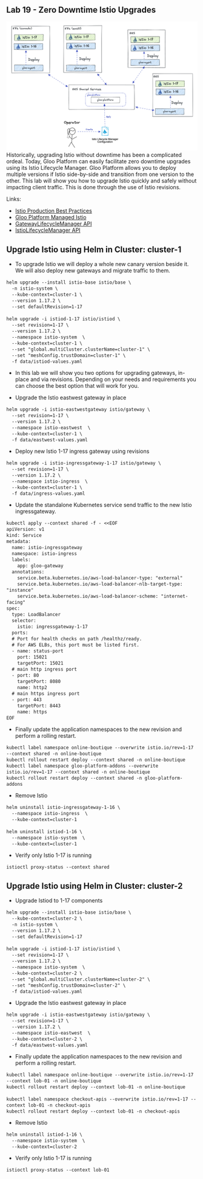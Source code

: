 ## Lab 19 - Zero Downtime Istio Upgrades <a name="lab-19---zero-downtime-istio-upgrades-"></a>


![Upgrade Istio](images/upgrade-istio.png)
Historically, upgrading Istio without downtime has been a complicated ordeal. Today, Gloo Platform can easily facilitate zero downtime upgrades using its Istio Lifecycle Manager. Gloo Platform allows you to deploy multiple versions if Istio side-by-side and transition from one version to the other. 
This lab will show you how to upgrade Istio quickly and safely without impacting client traffic. This is done through the use of Istio revisions. 

Links:
- [Istio Production Best Practices](https://docs.solo.io/gloo-mesh-enterprise/latest/setup/prod/manual/namespaces/)
- [Gloo Platform Managed Istio](https://docs.solo.io/gloo-mesh-enterprise/latest/setup/installation/istio/gm_managed_istio/)
- [GatewayLifecycleManager API](https://docs.solo.io/gloo-mesh-enterprise/latest/reference/api/gateway_lifecycle_manager/)
- [IstioLifecycleManager API](https://docs.solo.io/gloo-mesh-enterprise/latest/reference/api/istio_lifecycle_manager/)
## Upgrade Istio using Helm in Cluster: cluster-1

* To upgrade Istio we will deploy a whole new canary version beside it. We will also deploy new gateways and migrate traffic to them.

```shell
helm upgrade --install istio-base istio/base \
  -n istio-system \
  --kube-context=cluster-1 \
  --version 1.17.2 \
  --set defaultRevision=1-17

helm upgrade -i istiod-1-17 istio/istiod \
  --set revision=1-17 \
  --version 1.17.2 \
  --namespace istio-system  \
  --kube-context=cluster-1 \
  --set "global.multiCluster.clusterName=cluster-1" \
  --set "meshConfig.trustDomain=cluster-1" \
  -f data/istiod-values.yaml
```

* In this lab we will show you two options for upgrading gateways, in-place and via revisions. Depending on your needs and requirements you can choose the best option that will work for you.

* Upgrade the Istio eastwest gateway in place
```shell
helm upgrade -i istio-eastwestgateway istio/gateway \
  --set revision=1-17 \
  --version 1.17.2 \
  --namespace istio-eastwest  \
  --kube-context=cluster-1 \
  -f data/eastwest-values.yaml
```

* Deploy new Istio 1-17 ingress gateway using revisions
```shell
helm upgrade -i istio-ingressgateway-1-17 istio/gateway \
  --set revision=1-17 \
  --version 1.17.2 \
  --namespace istio-ingress  \
  --kube-context=cluster-1 \
  -f data/ingress-values.yaml
```

* Update the standalone Kubernetes service send traffic to the new Istio ingressgateway.
```shell
kubectl apply --context shared -f - <<EOF
apiVersion: v1
kind: Service
metadata:
  name: istio-ingressgateway
  namespace: istio-ingress
  labels:
    app: gloo-gateway
  annotations:
    service.beta.kubernetes.io/aws-load-balancer-type: "external"
    service.beta.kubernetes.io/aws-load-balancer-nlb-target-type: "instance"
    service.beta.kubernetes.io/aws-load-balancer-scheme: "internet-facing"
spec:
  type: LoadBalancer
  selector:
    istio: ingressgateway-1-17
  ports:
  # Port for health checks on path /healthz/ready.
  # For AWS ELBs, this port must be listed first.
  - name: status-port
    port: 15021
    targetPort: 15021
  # main http ingress port
  - port: 80
    targetPort: 8080
    name: http2
  # main https ingress port
  - port: 443
    targetPort: 8443
    name: https
EOF
```

* Finally update the application namespaces to the new revision and perform a rolling restart.
```shell
kubectl label namespace online-boutique --overwrite istio.io/rev=1-17 --context shared -n online-boutique
kubectl rollout restart deploy --context shared -n online-boutique
kubectl label namespace gloo-platform-addons --overwrite istio.io/rev=1-17 --context shared -n online-boutique
kubectl rollout restart deploy --context shared -n gloo-platform-addons
```

* Remove Istio 
```shell
helm uninstall istio-ingressgateway-1-16 \
  --namespace istio-ingress  \
  --kube-context=cluster-1

helm uninstall istiod-1-16 \
  --namespace istio-system  \
  --kube-context=cluster-1
```

* Verify only Istio 1-17 is running
```shell
istioctl proxy-status --context shared
```

## Upgrade Istio using Helm in Cluster: cluster-2

* Upgrade Istiod to 1-17 components
```shell
helm upgrade --install istio-base istio/base \
  --kube-context=cluster-2 \
  -n istio-system \
  --version 1.17.2 \
  --set defaultRevision=1-17

helm upgrade -i istiod-1-17 istio/istiod \
  --set revision=1-17 \
  --version 1.17.2 \
  --namespace istio-system  \
  --kube-context=cluster-2 \
  --set "global.multiCluster.clusterName=cluster-2" \
  --set "meshConfig.trustDomain=cluster-2" \
  -f data/istiod-values.yaml

```

* Upgrade the Istio eastwest gateway in place
```shell
helm upgrade -i istio-eastwestgateway istio/gateway \
  --set revision=1-17 \
  --version 1.17.2 \
  --namespace istio-eastwest  \
  --kube-context=cluster-2 \
  -f data/eastwest-values.yaml
```

* Finally update the application namespaces to the new revision and perform a rolling restart.
```shell
kubectl label namespace online-boutique --overwrite istio.io/rev=1-17 --context lob-01 -n online-boutique
kubectl rollout restart deploy --context lob-01 -n online-boutique

kubectl label namespace checkout-apis --overwrite istio.io/rev=1-17 --context lob-01 -n checkout-apis
kubectl rollout restart deploy --context lob-01 -n checkout-apis
```

* Remove Istio 
```shell
helm uninstall istiod-1-16 \
  --namespace istio-system  \
  --kube-context=cluster-2
```

* Verify only Istio 1-17 is running
```shell
istioctl proxy-status --context lob-01
```



